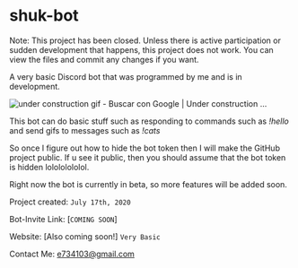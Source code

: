 # shuk-bot

Note: This project has been closed. Unless there is active participation or sudden development that happens, this project does not work. You can view the files and commit any changes if you want. 


A very basic Discord bot that was programmed by me and is in development.

![under construction gif - Buscar con Google | Under construction ...](https://i.pinimg.com/originals/3b/d9/79/3bd979216dc79eb5fef530ced89f9e06.gif)

This bot can do basic stuff such as responding to commands such as *!hello* and send gifs to messages such as *!cats*



So once I figure out how to hide the bot token then I will make the GitHub project public. If u see it public, then you should assume that the bot token is hidden lolololololol.

Right now the bot is currently in beta, so more features will be added soon.



Project created: `July 17th, 2020`

Bot-Invite Link: [`COMING SOON`]

Website: [Also coming soon!] `Very Basic`

Contact Me: e734103@gmail.com
